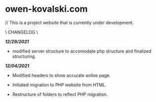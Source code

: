 # owen-kovalski.com

// This is a project website that is currently under development.

\\   CHANGELOG   \\

***12/29/2021***
* modified server structure to accomodate php structure and finalized structuring.


***12/04/2021***

* Modified headers to show accurate active page.

* Initiated migration to PHP website from HTML.

* Restructure of folders to reflect PHP migration.


